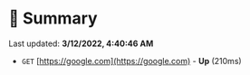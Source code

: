 # 📖 Summary
Last updated: **3/12/2022, 4:40:46 AM**

- `GET` [https://google.com](https://google.com) - **Up** (210ms)
